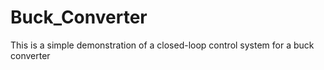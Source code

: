 # Buck_Converter
 This is a simple demonstration of a closed-loop control system for a buck converter
